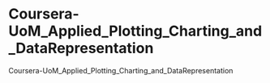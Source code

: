 # Coursera-UoM_Applied_Plotting_Charting_and_DataRepresentation
Coursera-UoM_Applied_Plotting_Charting_and_DataRepresentation
